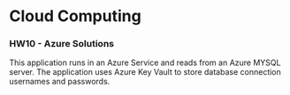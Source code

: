# Cloud Computing 
### HW10 - Azure Solutions

This application runs in an Azure Service and reads from an Azure  MYSQL server.
The application uses Azure Key Vault to store database connection usernames and passwords.
